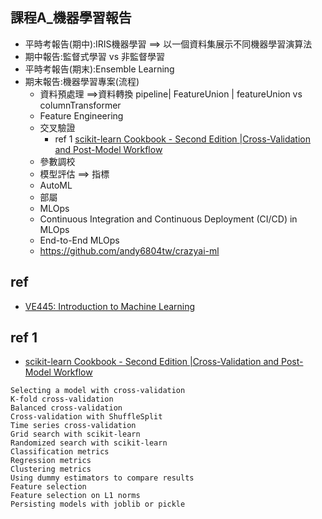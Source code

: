 ## 課程A_機器學習報告
- 平時考報告(期中):IRIS機器學習 ==> 以一個資料集展示不同機器學習演算法
- 期中報告:監督式學習 vs 非監督學習
- 平時考報告(期末):Ensemble Learning
- 期末報告:機器學習專案(流程)
  - 資料預處理 ==>資料轉換 pipeline| FeatureUnion | featureUnion vs columnTransformer
  - Feature Engineering
  - 交叉驗證
    - ref 1 [scikit-learn Cookbook - Second Edition |Cross-Validation and Post-Model Workflow](https://learning.oreilly.com/library/view/scikit-learn-cookbook/9781787286382/)
  - 參數調校
  - 模型評估 ==> 指標
  - AutoML
  - 部屬
  - MLOps
  - Continuous Integration and Continuous Deployment (CI/CD) in MLOps
  - End-to-End MLOps
  - https://github.com/andy6804tw/crazyai-ml
## ref
- [VE445: Introduction to Machine Learning](https://shuaili8.github.io/Teaching/VE445/)
## ref 1
- [scikit-learn Cookbook - Second Edition |Cross-Validation and Post-Model Workflow](https://learning.oreilly.com/library/view/scikit-learn-cookbook/9781787286382/)
```
Selecting a model with cross-validation
K-fold cross-validation
Balanced cross-validation
Cross-validation with ShuffleSplit
Time series cross-validation
Grid search with scikit-learn
Randomized search with scikit-learn
Classification metrics
Regression metrics
Clustering metrics
Using dummy estimators to compare results
Feature selection
Feature selection on L1 norms
Persisting models with joblib or pickle
```
